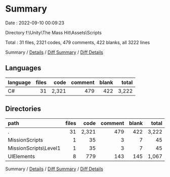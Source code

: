 # Summary

Date : 2022-09-10 00:09:23

Directory f:\\Unity\\The Mass Hit\\Assets\\Scripts

Total : 31 files,  2321 codes, 479 comments, 422 blanks, all 3222 lines

Summary / [Details](details.md) / [Diff Summary](diff.md) / [Diff Details](diff-details.md)

## Languages
| language | files | code | comment | blank | total |
| :--- | ---: | ---: | ---: | ---: | ---: |
| C# | 31 | 2,321 | 479 | 422 | 3,222 |

## Directories
| path | files | code | comment | blank | total |
| :--- | ---: | ---: | ---: | ---: | ---: |
| . | 31 | 2,321 | 479 | 422 | 3,222 |
| MissionScripts | 1 | 35 | 3 | 7 | 45 |
| MissionScripts\\Level1 | 1 | 35 | 3 | 7 | 45 |
| UIElements | 8 | 779 | 143 | 145 | 1,067 |

Summary / [Details](details.md) / [Diff Summary](diff.md) / [Diff Details](diff-details.md)